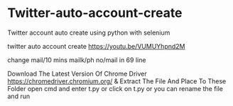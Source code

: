 # Twitter-auto-account-create
Twitter account auto create using python with selenium

twitter auto account create
https://youtu.be/VUMUYhpnd2M

change mail/10 mins mailk/ph no/mail in 69 line 


Download The Latest Version Of Chrome Driver https://chromedriver.chromium.org/ & Extract The File And Place To These Folder open cmd and enter t.py or click on t.py or you can rename the file and run


